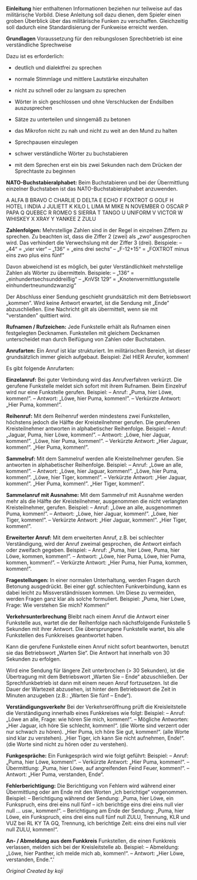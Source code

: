 **Einleitung**
hier enthaltenen Informationen beziehen nur teilweise auf das militärische Vorbild. Diese Anleitung soll dazu dienen, dem Spieler einen groben Überblick über das militärische Funken zu verschaffen. Gleichzeitig soll dadurch eine Standardisierung der Funkweise erreicht werden.


**Grundlagen**
Voraussetzung für den reibungslosen Sprechbetrieb ist eine verständliche
Sprechweise

Dazu ist es erforderlich:

* deutlich und dialektfrei zu sprechen

* normale Stimmlage und mittlere Lautstärke einzuhalten
 
*  nicht zu schnell oder zu langsam zu sprechen

*  Wörter in sich geschlossen und ohne Verschlucken der Endsilben auszusprechen
 
* Sätze zu unterteilen und sinngemäß zu betonen
 
*  das Mikrofon nicht zu nah und nicht zu weit an den Mund zu halten
 
*  Sprechpausen einzulegen
 
* schwer verständliche Wörter zu buchstabieren
 
* mit dem Sprechen erst ein bis zwei Sekunden nach dem Drücken der Sprechtaste zu beginnen


**NATO-Buchstabieralphabet:**
Beim Buchstabieren und bei der Übermittlung einzelner Buchstaben ist das NATO-Buchstabieralphabet anzuwenden.

A ALFA
B BRAVO
C CHARLIE
D DELTA
E ECHO
F FOXTROT
G GOLF
H HOTEL
I INDIA
J JULIETT
K KILO
L LIMA
M MIKE
N NOVEMBER
O OSCAR
P PAPA
Q QUEBEC
R ROMEO
S SIERRA
T TANGO
U UNIFORM
V VICTOR
W WHISKEY
X XRAY
Y YANKEE
Z ZULU


**Zahlenfolgen:**
Mehrstellige Zahlen sind in der Regel in einzelnen Ziffern zu sprechen. Zu beachten ist, dass die Ziffer 2 (zwei) als „zwo“ ausgesprochen wird. Das verhindert die Verwechslung mit der Ziffer 3 (drei).
Beispiele:
– „44“ = „vier vier“
– „136“ = „eins drei sechs“
– „F-12+15“ = „FOXTROT minus eins zwo plus eins fünf“

Davon abweichend ist es möglich, bei guter Verständlichkeit mehrstellige
Zahlen als Wörter zu übermitteln. 
Beispiele:
– „136“ = „einhundertsechsunddreißig“
– „KnVSt 129“ = „Knotenvermittlungsstelle einhundertneunundzwanzig“

Der Abschluss einer Sendung geschieht grundsätzlich mit dem Betriebswort „kommen”. Wird keine Antwort erwartet, ist die Sendung mit „Ende” abzuschließen.
Eine Nachricht gilt als übermittelt, wenn sie mit \"verstanden\" quittiert wird.


**Rufnamen / Rufzeichen:**
Jede Funkstelle erhält als Rufnamen einen festgelegten Decknamen. Funkstellen mit gleichem Decknamen unterscheidet man durch Beifügung von Zahlen oder Buchstaben. 


**Anrufarten:**
Ein Anruf ist klar strukturiert. Im militärischen Bereich, ist dieser grundsätzlich immer gleich aufgebaut.
Beispiel:
Ziel HIER Anrufer, kommen!


Es gibt folgende Anrufarten:

**Einzelanruf:**
Bei guter Verbindung wird das Anrufverfahren verkürzt. Die gerufene Funkstelle meldet sich sofort mit ihrem Rufnamen. Beim Einzelruf wird nur eine Funkstelle gerufen. 
Beispiel:
– Anruf:
„Puma, hier Löwe, kommen!”.
– Antwort:
„Löwe, hier Puma, kommen!”.
– Verkürzte Antwort:
„Hier Puma, kommen!”.

**Reihenruf:**
Mit dem Reihenruf werden mindestens zwei Funkstellen, höchstens jedoch die Hälfte der Kreisteilnehmer gerufen. Die gerufenen Kreisteilnehmer antworten in alphabetischer Reihenfolge.
Beispiel:
– Anruf:
„Jaguar, Puma, hier Löwe, kommen!”.
– Antwort:
„Löwe, hier Jaguar, kommen!”.
„Löwe, hier Puma, kommen!”.
– Verkürzte Antwort:
„Hier Jaguar, kommen!”.
„Hier Puma, kommen!”.

**Sammelruf:**
Mit dem Sammelruf werden alle Kreisteilnehmer gerufen. Sie antworten in alphabetischer Reihenfolge.
Beispiel:
– Anruf:
„Löwe an alle, kommen!”.
– Antwort:
„Löwe, hier Jaguar, kommen!”.
„Löwe, hier Puma, kommen!”.
„Löwe, hier Tiger, kommen!”.
– Verkürzte Antwort:
„Hier Jaguar, kommen!”.
„Hier Puma, kommen!”.
„Hier Tiger, kommen!”.

**Sammelanruf mit Ausnahme:**
Mit dem Sammelruf mit Ausnahme werden mehr als die Hälfte der Kreisteilnehmer, ausgenommen die nicht verlangten Kreisteilnehmer, gerufen.
Beispiel:
– Anruf:
„Löwe an alle, ausgenommen Puma, kommen!”.
– Antwort:
„Löwe, hier Jaguar, kommen!”.
„Löwe, hier Tiger, kommen!”.
– Verkürzte Antwort:
„Hier Jaguar, kommen!”.
„Hier Tiger, kommen!”.

**Erweiterter Anruf:**
Mit dem erweiterten Anruf, z.B. bei schlechter Verständigung, wird der Anruf zweimal gesprochen, die Antwort einfach oder zweifach gegeben.
Beispiel:
– Anruf:
„Puma, hier Löwe, Puma, hier Löwe, kommen, kommen!”.
– Antwort:
„Löwe, hier Puma, Löwe, hier Puma, kommen, kommen!”.
– Verkürzte Antwort:
„Hier Puma, hier Puma, kommen, kommen!”.


**Fragestellungen:**
In einer normalen Unterhaltung, werden Fragen durch Betonung ausgedrückt. Bei einer ggf. schlechten Funkverbindung, kann es dabei leicht zu Missverständnissen kommen. Um Diese zu vermeiden, werden Fragen ganz klar als solche formuliert.
Beispiel:
„Puma, hier Löwe, Frage: Wie verstehen Sie mich? Kommen!“


**Verkehrsunterbrechung**
Bleibt nach einem Anruf die Antwort einer Funkstelle aus, wartet die der Reihenfolge nach nächstfolgende Funkstelle 5 Sekunden mit ihrer Antwort. Die übersprungene Funkstelle wartet, bis alle Funkstellen des Funkkreises geantwortet haben. 

Kann die gerufene Funkstelle einen Anruf nicht sofort beantworten, benutzt sie das Betriebswort „Warten Sie“. Die Antwort hat innerhalb von 30 Sekunden zu erfolgen.

Wird eine Sendung für längere Zeit unterbrochen (> 30 Sekunden), ist die Übertragung mit dem Betriebswort „Warten Sie – Ende“ abzuschließen. Der Sprechfunkbetrieb ist dann mit einem neuen Anruf fortzusetzen. Ist die Dauer der Wartezeit abzusehen, ist hinter dem Betriebswort die Zeit in Minuten anzugeben (z.B.: „Warten Sie fünf – Ende“).


**Verständigungsverkehr**
Bei der Verkehrseröffnung prüft die Kreisleitstelle die Verständigung innerhalb eines Funkkreises wie folgt:
Beispiel:
– Anruf:
„Löwe an alle, Frage: wie hören Sie mich, kommen!“.
– Mögliche Antworten:
„Hier Jaguar, ich höre Sie schlecht, kommen!“.
(die Worte sind verzerrt oder nur schwach zu hören).
„Hier Puma, ich höre Sie gut, kommen!“.
(alle Worte sind klar zu verstehen).
„Hier Tiger, ich kann Sie nicht aufnehmen, Ende!“.
(die Worte sind nicht zu hören oder zu verstehen).

**Funkgespräche:**
Ein Funkgespräch wird wie folgt geführt:
Beispiel:
– Anruf:
„Puma, hier Löwe, kommen!“.
– Verkürzte Antwort:
„Hier Puma, kommen!“.
– Übermittlung:
„Puma, hier Löwe, auf angreifenden Feind Feuer, kommen!“.
– Antwort:
„Hier Puma, verstanden, Ende“.

**Fehlerberichtigung:**
Die Berichtigung von Fehlern wird während einer Übermittlung oder am Ende mit den Worten „ich berichtige“ vorgenommen.
Beispiel:
– Berichtigung während der Sendung:
„Puma, hier Löwe, ein Funkspruch, eins drei eins null fünf – ich berichtige eins drei eins null vier null ... usw., kommen!“.
– Berichtigung am Ende der Sendung:
„Puma, hier Löwe, ein Funkspruch, eins drei eins null fünf null ZULU, Trennung, KLR und VUZ bei RL KY TA GQ, Trennung, ich berichtige Zeit: eins drei eins null vier null ZULU, kommen!“.


**An- / Abmeldung aus dem Funkkreis**
Funkstellen, die einen Funkkreis verlassen, melden sich bei der
Kreisleitstelle ab.
Beispiel:
– Abmeldung:
„Löwe, hier Panther, ich melde mich ab, kommen!“.
– Antwort:
„Hier Löwe, verstanden, Ende.“.'

*Original Created by koji*